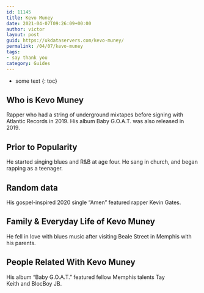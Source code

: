```yaml
---
id: 11145
title: Kevo Muney
date: 2021-04-07T09:26:09+00:00
author: victor
layout: post
guid: https://ukdataservers.com/kevo-muney/
permalink: /04/07/kevo-muney
tags:
- say thank you
category: Guides
---
```


* some text
{: toc}


## Who is Kevo Muney



Rapper who had a string of underground mixtapes before signing with Atlantic Records in 2019. His album Baby G.O.A.T. was also released in 2019.

                
                
                
## Prior to Popularity



He started singing blues and R&B at age four. He sang in church, and began rapping as a teenager. 

                
                
                
## Random data



His gospel-inspired 2020 single &#8220;Amen&#8221; featured rapper Kevin Gates.

                
                
                
## Family & Everyday Life of Kevo Muney



He fell in love with blues music after visiting Beale Street in Memphis with his parents.

                
                
                
## People Related With Kevo Muney



His album &#8220;Baby G.O.A.T.&#8221; featured fellow Memphis talents Tay Keith and BlocBoy JB. 

                
              
            
          
          
          